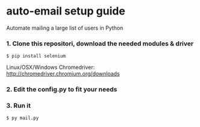 # auto-email setup guide
Automate mailing a large list of users in Python


### 1. Clone this repositori, download the needed modules & driver
```
$ pip install selenium
```
Linux/OSX/Windows Chromedriver: http://chromedriver.chromium.org/downloads

### 2. Edit the config.py to fit your needs

### 3. Run it
```
$ py mail.py
```
